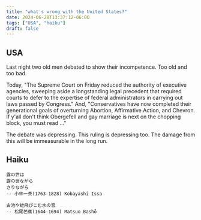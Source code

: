 ```yaml
---
title: "what's wrong with the United States?"
date: 2024-06-28T13:37:12-06:00
tags: ["USA", "haiku"]
draft: false
---
```


## USA

Last night two old men debated to show their incompetence. Too old and too bad.

Today, "The Supreme Court on Friday reduced the authority of executive agencies, sweeping aside a longstanding legal precedent that required courts to defer to the expertise of federal administrators in carrying out laws passed by Congress." And, "Conservatives have now completed their generational goals of overturning Abortion, Affirmative Action, and Chevron. If y'all don't think Obergefell and gay marriage is next on the chopping block, you must read ..."

The debate was depressing. This ruling is depressing too. The damage from this will be immeasurable in the long run.

## Haiku

```
露の世は
露の世ながら
さりながら
-- 小林一茶(1763-1828) Kobayashi Issa
```

```
古池や蛙飛びこむ水の音
-- 松尾芭蕉(1644-1694) Matsuo Bashō
```

